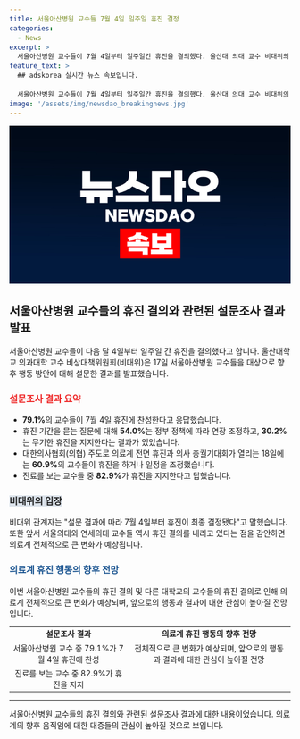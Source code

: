 ```yaml
---
title: 서울아산병원 교수들 7월 4일 일주일 휴진 결정
categories:
  - News
excerpt: >
  서울아산병원 교수들이 7월 4일부터 일주일간 휴진을 결의했다. 울산대 의대 교수 비대위의 설문 결과에 따르면 찬성 응답이 79.1%로, 54.0%는 정부 정책에 따른 연장 조정을 희망하고, 30.2%는 무기한 휴진을 희망한다고 밝혔다. 이에 7월 4일부터 휴진이 최종 결정되었으며, 일정을 조정한 교수들도 60.9%로 나타났다. 진료를 계속하는 교수들 중 82.9%가 휴진을 지지한다고 답했으며, 서울의대와 연세의대 교수들도 무기한 휴진에 돌입했다. (사진=)
feature_text: >
  ## adskorea 실시간 뉴스 속보입니다.

  서울아산병원 교수들이 7월 4일부터 일주일간 휴진을 결의했다. 울산대 의대 교수 비대위의 설문 결과에 따르면 찬성 응답이 79.1%로, 54.0%는 정부 정책에 따른 연장 조정을 희망하고, 30.2%는 무기한 휴진을 희망한다고 밝혔다. 이에 7월 4일부터 휴진이 최종 결정되었으며, 일정을 조정한 교수들도 60.9%로 나타났다. 진료를 계속하는 교수들 중 82.9%가 휴진을 지지한다고 답했으며, 서울의대와 연세의대 교수들도 무기한 휴진에 돌입했다. (사진=)
image: '/assets/img/newsdao_breakingnews.jpg'
---
```


<p><img src="/assets/img/newsdao_breakingnews.jpg" alt="adskorea 속보" /></p>

<h2 data-ke-size="size26">서울아산병원 교수들의 휴진 결의와 관련된 설문조사 결과 발표</h2>

<p data-ke-size="size16">서울아산병원 교수들이 다음 달 4일부터 일주일 간 휴진을 결의했다고 합니다. 울산대학교 의과대학 교수 비상대책위원회(비대위)은 17일 서울아산병원 교수들을 대상으로 향후 행동 방안에 대해 설문한 결과를 발표했습니다.</p>

<h3><b><span style="color: #ee2323;">설문조사 결과 요약</span></b></h3>

<ul>
    <li><b>79.1%</b>의 교수들이 7월 4일 휴진에 찬성한다고 응답했습니다.</li>
    <li>휴진 기간을 묻는 질문에 대해 <b>54.0%</b>는 정부 정책에 따라 연장 조정하고, <b>30.2%</b>는 무기한 휴진을 지지한다는 결과가 있었습니다.</li>
    <li>대한의사협회(의협) 주도로 의료계 전면 휴진과 의사 총궐기대회가 열리는 18일에는 <b>60.9%</b>의 교수들이 휴진을 하거나 일정을 조정했습니다.</li>
    <li>진료를 보는 교수들 중 <b>82.9%</b>가 휴진을 지지한다고 답했습니다.</li>
</ul>

<h3><b><span style="background-color: #21538527;">비대위의 입장</span></b></h3>

<p data-ke-size="size16">비대위 관계자는 "설문 결과에 따라 7월 4일부터 휴진이 최종 결정됐다"고 말했습니다. 또한 앞서 서울의대와 연세의대 교수들 역시 휴진 결의를 내리고 있다는 점을 감안하면 의료계 전체적으로 큰 변화가 예상됩니다.</p>

<h3><b><span style="color: #1a5490;">의료계 휴진 행동의 향후 전망</span></b></h3>

<p data-ke-size="size16">이번 서울아산병원 교수들의 휴진 결의 및 다른 대학교의 교수들의 휴진 결의로 인해 의료계 전체적으로 큰 변화가 예상되며, 앞으로의 행동과 결과에 대한 관심이 높아질 전망입니다.</p>

<table>
    <tr>
        <td style="text-align: center; height: 17px;"><b>설문조사 결과</b></td>
        <td style="text-align: center; height: 17px;"><b>의료계 휴진 행동의 향후 전망</b></td>
    </tr>
    <tr>
        <td style="text-align: center; height: 17px;">서울아산병원 교수 중 79.1%가 7월 4일 휴진에 찬성</td>
        <td style="text-align: center; height: 17px;">전체적으로 큰 변화가 예상되며, 앞으로의 행동과 결과에 대한 관심이 높아질 전망</td>
    </tr>
    <tr>
        <td style="text-align: center; height: 17px;">진료를 보는 교수 중 82.9%가 휴진을 지지</td>
        <td style="text-align: center; height: 17px;"></td>
    </tr>
</table>

<hr>

<p data-ke-size="size16">서울아산병원 교수들의 휴진 결의와 관련된 설문조사 결과에 대한 내용이었습니다. 의료계의 향후 움직임에 대한 대중들의 관심이 높아질 것으로 보입니다. </p>

